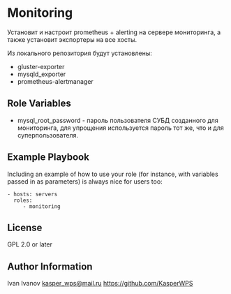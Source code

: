 Monitoring
==========

Установит и настроит prometheus + alerting на сервере мониторинга, а также установит экспортеры на все хосты.

Из локального репозитория будут установлены:
- gluster-exporter
- mysqld_exporter
- prometheus-alertmanager

Role Variables
--------------

- mysql_root_password - пароль пользователя СУБД созданного для мониторинга, для упрощения используется пароль тот же, что и для суперпользователя.

Example Playbook
----------------

Including an example of how to use your role (for instance, with variables passed in as parameters) is always nice for users too:

    - hosts: servers
      roles:
         - monitoring

License
-------

GPL 2.0 or later

Author Information
------------------

Ivan Ivanov <kasper_wps@mail.ru>
https://github.com/KasperWPS
